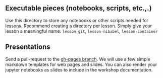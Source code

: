 ## Executable pieces (notebooks, scripts, etc.,.)

Use this directory to store any notebooks or other scripts needed for lessons. Recommend creating a directory per lesson. Simply give your lesson a meaningful name: 
`lesson-git`, `lesson-nibabel`, `lesson-container`

## Presentations

Send a pull-request to the [gh-pages branch](https://github.com/nipy/workshops/tree/gh-pages). We will use a few simple markdown templates for web pages and slides. You can also render your jupyter notebooks as slides to include in the workshop documentation.
